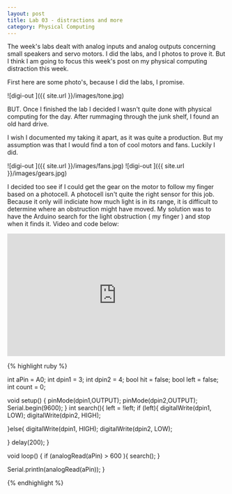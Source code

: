```yaml
---
layout: post
title: Lab 03 - distractions and more
category: Physical Computing
---
```

The week's labs dealt with analog inputs and analog outputs concerning small speakers and servo motors.  I did the labs, and I photos to prove it.  But I think I am going to focus this week's post on my physical computing distraction this week.   

First here are some photo's, because I did the labs, I promise. 

![digi-out ]({{ site.url }}/images/tone.jpg) 

BUT.  Once I finished the lab I decided I wasn't quite done with physical computing for the day. After rummaging through the junk shelf, I found an old hard drive.

I wish I documented my taking it apart, as it was quite a production.  But my assumption was that I would find a ton of cool motors and fans.  Luckily I did.

![digi-out ]({{ site.url }}/images/fans.jpg) 
![digi-out ]({{ site.url }}/images/gears.jpg) 


I decided too see if I could get the gear on the motor to follow my finger based on a photocell.  A photocell isn't quite the right sensor for this job. Because it only will indiciate how much light is in its range, it is difficult to determine where an obstruction might have moved.  My solution was to have the Arduino search for the light obstruction ( my finger ) and stop when it finds it. Video and code below:


<iframe width="500" height="281" src="http://player.vimeo.com/video/140829056" frameborder="0" webkitAllowFullScreen mozallowfullscreen allowFullScreen></iframe>

{% highlight ruby %}

int aPin = A0;
int dpin1 = 3;
int dpin2 = 4;
bool hit = false;
bool left = false;
int count = 0;

void setup() {
  pinMode(dpin1,OUTPUT);
  pinMode(dpin2,OUTPUT);  
  Serial.begin(9600);
}
int search(){
  left = !left;
  if (left){
     digitalWrite(dpin1, LOW);
     digitalWrite(dpin2, HIGH);
    
  }else{
     digitalWrite(dpin1, HIGH);
     digitalWrite(dpin2, LOW);
    
  } 
  delay(200); 
}
    
void loop() {
  if (analogRead(aPin) > 600 ){
    search();
  }
  
Serial.println(analogRead(aPin));
}


{% endhighlight %}  


